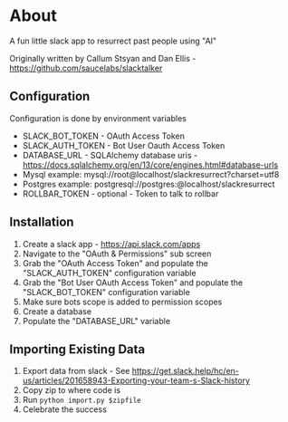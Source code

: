 # About

A fun little slack app to resurrect past people using "AI"

Originally written by Callum Stsyan and Dan Ellis - https://github.com/saucelabs/slacktalker

## Configuration

Configuration is done by environment variables

* SLACK_BOT_TOKEN - OAuth Access Token
* SLACK_AUTH_TOKEN - Bot User Oauth Access Token
* DATABASE_URL - SQLAlchemy database uris - https://docs.sqlalchemy.org/en/13/core/engines.html#database-urls<Paste>
 * Mysql example: mysql://root@localhost/slackresurrect?charset=utf8
 * Postgres example: postgresql://postgres:@localhost/slackresurrect
* ROLLBAR_TOKEN - optional - Token to talk to rollbar

## Installation

1) Create a slack app - https://api.slack.com/apps
2) Navigate to the "OAuth & Permissions" sub screen
3) Grab the "OAuth Access Token" and populate the "SLACK_AUTH_TOKEN" configuration variable
4) Grab the "Bot User OAuth Access Token" and populate the "SLACK_BOT_TOKEN" configuration variable
5) Make sure bots scope is added to permission scopes
6) Create a database
7) Populate the "DATABASE_URL" variable

## Importing Existing Data

1) Export data from slack - See https://get.slack.help/hc/en-us/articles/201658943-Exporting-your-team-s-Slack-history
2) Copy zip to where code is
3) Run `python import.py $zipfile`
4) Celebrate the success


